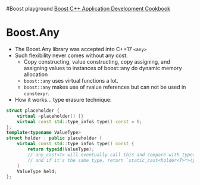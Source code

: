 #Boost playground
[Boost C++ Application Development Cookbook](https://www.packtpub.com/product/boost-c-application-development-cookbook/9781849514880)

# Boost.Any
* The Boost.Any library was accepted into C++17 `<any>`
* Such flexibility never comes without any cost.
    * Copy constructing, value constructing, copy assigning, and assigning values to instances of boost::any do dynamic memory allocation
    * `boost::any` uses virtual functions a lot.
    * `boost::any` makes use of rvalue references but can not be used in `constexpr`.
* How it works... type erasure technique:

```cpp
struct placeholder {
    virtual ~placeholder() {}
    virtual const std::type_info& type() const = 0;
};
template<typename ValueType>
struct holder : public placeholder {
    virtual const std::type_info& type() const {
        return typeid(ValueType);
        // any_cast<T> will eventually call this and compare with type(T)
        // and if it's the same type, return `static_cast<holder<T>*>(ptr)->held`
    }
    ValueType held;
};
```